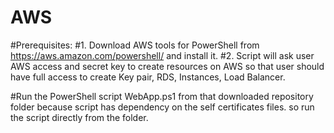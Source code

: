 # AWS

#Prerequisites:
#1.	Download AWS tools for PowerShell from https://aws.amazon.com/powershell/ and install it.
#2.	Script will ask user AWS access and secret key to create resources on AWS so that user should have full access to create Key pair, RDS, Instances, Load Balancer.

#Run the PowerShell script WebApp.ps1 from that downloaded repository folder because script has dependency on the self certificates files. so run the script directly from the folder.
